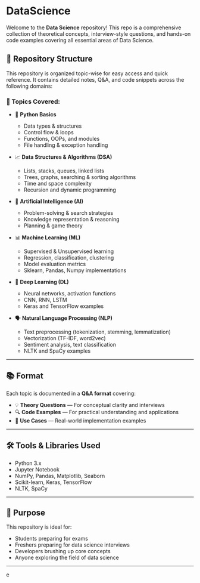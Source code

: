 # DataScience

Welcome to the **Data Science** repository! This repo is a comprehensive collection of theoretical concepts, interview-style questions, and hands-on code examples covering all essential areas of Data Science.

## 📁 Repository Structure

This repository is organized topic-wise for easy access and quick reference. It contains detailed notes, Q&A, and code snippets across the following domains:

### 📌 Topics Covered:

- 🐍 **Python Basics**
  - Data types & structures
  - Control flow & loops
  - Functions, OOPs, and modules
  - File handling & exception handling

- 📈 **Data Structures & Algorithms (DSA)**
  - Lists, stacks, queues, linked lists
  - Trees, graphs, searching & sorting algorithms
  - Time and space complexity
  - Recursion and dynamic programming

- 🧠 **Artificial Intelligence (AI)**
  - Problem-solving & search strategies
  - Knowledge representation & reasoning
  - Planning & game theory

- 📊 **Machine Learning (ML)**
  - Supervised & Unsupervised learning
  - Regression, classification, clustering
  - Model evaluation metrics
  - Sklearn, Pandas, Numpy implementations

- 🧠 **Deep Learning (DL)**
  - Neural networks, activation functions
  - CNN, RNN, LSTM
  - Keras and TensorFlow examples

- 🗣️ **Natural Language Processing (NLP)**
  - Text preprocessing (tokenization, stemming, lemmatization)
  - Vectorization (TF-IDF, word2vec)
  - Sentiment analysis, text classification
  - NLTK and SpaCy examples

---

## 📚 Format

Each topic is documented in a **Q&A format** covering:

- 💡 **Theory Questions** — For conceptual clarity and interviews  
- 🔍 **Code Examples** — For practical understanding and applications  
- 🧪 **Use Cases** — Real-world implementation examples

---

## 🛠 Tools & Libraries Used

- Python 3.x  
- Jupyter Notebook  
- NumPy, Pandas, Matplotlib, Seaborn  
- Scikit-learn, Keras, TensorFlow  
- NLTK, SpaCy

---

## 🎯 Purpose

This repository is ideal for:

- Students preparing for exams  
- Freshers preparing for data science interviews  
- Developers brushing up core concepts  
- Anyone exploring the field of data science

---

e
